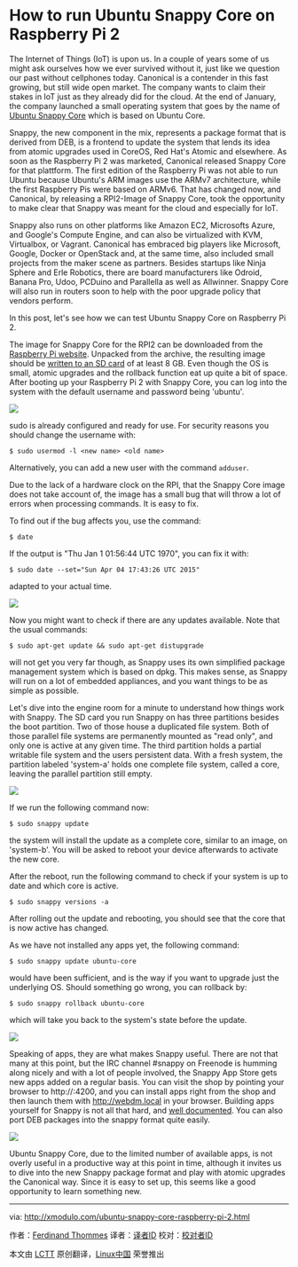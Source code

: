 How to run Ubuntu Snappy Core on Raspberry Pi 2
================================================================================
The Internet of Things (IoT) is upon us. In a couple of years some of us might ask ourselves how we ever survived without it, just like we question our past without cellphones today. Canonical is a contender in this fast growing, but still wide open market. The company wants to claim their stakes in IoT just as they already did for the cloud. At the end of January, the company launched a small operating system that goes by the name of [Ubuntu Snappy Core][1] which is based on Ubuntu Core.

Snappy, the new component in the mix, represents a package format that is derived from DEB, is a frontend to update the system that lends its idea from atomic upgrades used in CoreOS, Red Hat's Atomic and elsewhere. As soon as the Raspberry Pi 2 was marketed, Canonical released Snappy Core for that plattform. The first edition of the Raspberry Pi was not able to run Ubuntu because Ubuntu's ARM images use the ARMv7 architecture, while the first Raspberry Pis were based on ARMv6. That has changed now, and Canonical, by releasing a RPI2-Image of Snappy Core, took the opportunity to make clear that Snappy was meant for the cloud and especially for IoT.

Snappy also runs on other platforms like Amazon EC2, Microsofts Azure, and Google's Compute Engine, and can also be virtualized with KVM, Virtualbox, or Vagrant. Canonical has embraced big players like Microsoft, Google, Docker or OpenStack and, at the same time, also included small projects from the maker scene as partners. Besides startups like Ninja Sphere and Erle Robotics, there are board manufacturers like Odroid, Banana Pro, Udoo, PCDuino and Parallella as well as Allwinner. Snappy Core will also run in routers soon to help with the poor upgrade policy that vendors perform.

In this post, let's see how we can test Ubuntu Snappy Core on Raspberry Pi 2.

The image for Snappy Core for the RPI2 can be downloaded from the [Raspberry Pi website][2]. Unpacked from the archive, the resulting image should be [written to an SD card][3] of at least 8 GB. Even though the OS is small, atomic upgrades and the rollback function eat up quite a bit of space. After booting up your Raspberry Pi 2 with Snappy Core, you can log into the system with the default username and password being 'ubuntu'.

![](https://farm8.staticflickr.com/7639/16428527263_f7bdd56a0d_c.jpg)

sudo is already configured and ready for use. For security reasons you should change the username with:

    $ sudo usermod -l <new name> <old name> 

Alternatively, you can add a new user with the command `adduser`.

Due to the lack of a hardware clock on the RPI, that the Snappy Core image does not take account of, the image has a small bug that will throw a lot of errors when processing commands. It is easy to fix.

To find out if the bug affects you, use the command:

    $ date 

If the output is "Thu Jan  1 01:56:44 UTC 1970", you can fix it with:

    $ sudo date --set="Sun Apr 04 17:43:26 UTC 2015" 

adapted to your actual time.

![](https://farm9.staticflickr.com/8735/16426231744_c54d9b8877_b.jpg)

Now you might want to check if there are any updates available. Note that the usual commands:

    $ sudo apt-get update && sudo apt-get distupgrade 

will not get you very far though, as Snappy uses its own simplified package management system which is based on dpkg. This makes sense, as Snappy will run on a lot of embedded appliances, and you want things to be as simple as possible.

Let's dive into the engine room for a minute to understand how things work with Snappy. The SD card you run Snappy on has three partitions besides the boot partition. Two of those house a duplicated file system. Both of those parallel file systems are permanently mounted as "read only", and only one is active at any given time. The third partition holds a partial writable file system and the users persistent data. With a fresh system, the partition labeled 'system-a' holds one complete file system, called a core, leaving the parallel partition still empty.

![](https://farm9.staticflickr.com/8758/16841251947_21f42609ce_b.jpg)

If we run the following command now:

    $ sudo snappy update

the system will install the update as a complete core, similar to an image, on 'system-b'. You will be asked to reboot your device afterwards to activate the new core.

After the reboot, run the following command to check if your system is up to date and which core is active.

    $ sudo snappy versions -a 

After rolling out the update and rebooting, you should see that the core that is now active has changed. 

As we have not installed any apps yet, the following command:

    $ sudo snappy update ubuntu-core

would have been sufficient, and is the way if you want to upgrade just the underlying OS. Should something go wrong, you can rollback by:

    $ sudo snappy rollback ubuntu-core

which will take you back to the system's state before the update.

![](https://farm8.staticflickr.com/7666/17022676786_5fe6804ed8_c.jpg)

Speaking of apps, they are what makes Snappy useful. There are not that many at this point, but the IRC channel #snappy on Freenode is humming along nicely and with a lot of people involved, the Snappy App Store gets new apps added on a regular basis. You can visit the shop by pointing your browser to http://<ip-address>:4200, and you can install apps right from the shop and then launch them with http://webdm.local in your browser. Building apps yourself for Snappy is not all that hard, and [well documented][4]. You can also port DEB packages into the snappy format quite easily.

![](https://farm8.staticflickr.com/7656/17022676836_968a2a7254_c.jpg)

Ubuntu Snappy Core, due to the limited number of available apps, is not overly useful in a productive way at this point in time, although it invites us to dive into the new Snappy package format and play with atomic upgrades the Canonical way. Since it is easy to set up, this seems like a good opportunity to learn something new.

--------------------------------------------------------------------------------

via: http://xmodulo.com/ubuntu-snappy-core-raspberry-pi-2.html

作者：[Ferdinand Thommes][a]
译者：[译者ID](https://github.com/译者ID)
校对：[校对者ID](https://github.com/校对者ID)

本文由 [LCTT](https://github.com/LCTT/TranslateProject) 原创翻译，[Linux中国](http://linux.cn/) 荣誉推出

[a]:http://xmodulo.com/author/ferdinand
[1]:http://www.ubuntu.com/things
[2]:http://www.raspberrypi.org/downloads/
[3]:http://xmodulo.com/write-raspberry-pi-image-sd-card.html
[4]:https://developer.ubuntu.com/en/snappy/